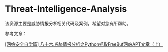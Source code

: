 # Threat-Intelligence-Analysis
该资源主要是威胁情报分析相关代码及案例，希望对您有所帮助。

参考文章：

[[网络安全自学篇] 八十六.威胁情报分析之Python抓取FreeBuf网站APT文章（上）](https://blog.csdn.net/Eastmount/article/details/107345903)


